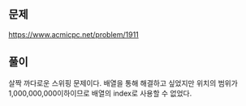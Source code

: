 ## 문제
<https://www.acmicpc.net/problem/1911>

## 풀이
살짝 까다로운 스위핑 문제이다. 배열을 통해 해결하고 싶었지만 위치의 범위가 1,000,000,000이하이므로 배열의 index로 사용할 수 없었다.

